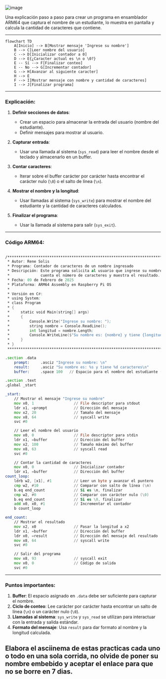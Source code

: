 ![image](https://github.com/user-attachments/assets/0cfad902-9f1f-4191-b826-fb941cbb1d9e)


Una explicación paso a paso para crear un programa en ensamblador ARM64 que captura el nombre de un estudiante, lo muestra en pantalla y calcula la cantidad de caracteres que contiene. 

---
```mermaid
flowchart TD
    A[Inicio] --> B[Mostrar mensaje 'Ingrese su nombre']
    B --> C[Leer nombre del usuario]
    C --> D[Inicializar contador a 0]
    D --> E{¿Caracter actual es \n o \0?}
    E -- Sí --> F[Finalizar conteo]
    E -- No --> G[Incrementar contador]
    G --> H[Avanzar al siguiente caracter]
    H --> E
    F --> I[Mostrar mensaje con nombre y cantidad de caracteres]
    I --> J[Finalizar programa]

```


---
### Explicación:

1. **Definir secciones de datos**:
   - Crear un espacio para almacenar la entrada del usuario (nombre del estudiante).
   - Definir mensajes para mostrar al usuario.

2. **Capturar entrada**:
   - Usar una llamada al sistema (`sys_read`) para leer el nombre desde el teclado y almacenarlo en un buffer.

3. **Contar caracteres**:
   - Iterar sobre el buffer carácter por carácter hasta encontrar el carácter nulo (`\0`) o el salto de línea (`\n`).

4. **Mostrar el nombre y la longitud**:
   - Usar llamadas al sistema (`sys_write`) para mostrar el nombre del estudiante y la cantidad de caracteres calculados.

5. **Finalizar el programa**:
   - Usar la llamada al sistema para salir (`sys_exit`).

---

### Código ARM64:

```asm

/***********************************************************************
 * Autor: Rene Solis
 * Programa: Contador de caracteres de un nombre ingresado
 * Descripción: Este programa solicita al usuario que ingrese su nombre,
 *              cuenta el número de caracteres y muestra el resultado.
 * Fecha: 09 de Febrero de 2025
 * Plataforma: ARM64 Assembly en Raspberry Pi OS
 *
 * Versión en C#:
 * using System;
 * class Program
 * {
 *     static void Main(string[] args)
 *     {
 *         Console.Write("Ingrese su nombre: ");
 *         string nombre = Console.ReadLine();
 *         int longitud = nombre.Length;
 *         Console.WriteLine($"Su nombre es: {nombre} y tiene {longitud} caracteres");
 *     }
 * }
 ***********************************************************************/

.section .data
    prompt:     .asciz "Ingrese su nombre: \n"
    result:     .asciz "Su nombre es: %s y tiene %d caracteres\n"
    buffer:     .space 100   // Espacio para el nombre del estudiante (máximo 100 caracteres)

.section .text
.global _start

_start:
    // Mostrar el mensaje "Ingrese su nombre"
    mov x0, 1                  // File descriptor para stdout
    ldr x1, =prompt            // Dirección del mensaje
    mov x2, 20                 // Tamaño del mensaje
    mov x8, 64                 // syscall write
    svc #0

    // Leer el nombre del usuario
    mov x0, 0                  // File descriptor para stdin
    ldr x1, =buffer            // Dirección del buffer
    mov x2, 100                // Tamaño máximo del buffer
    mov x8, 63                 // syscall read
    svc #0

    // Contar la cantidad de caracteres
    mov x0, 0                  // Inicializar contador
    ldr x1, =buffer            // Dirección del buffer
count_loop:
    ldrb w2, [x1], #1          // Leer un byte y avanzar el puntero
    cmp w2, #10                // Comparar con salto de línea (\n)
    b.eq end_count             // Si es \n, finalizar
    cmp w2, #0                 // Comparar con carácter nulo (\0)
    b.eq end_count             // Si es \0, finalizar
    add x0, x0, #1             // Incrementar el contador
    b count_loop

end_count:
    // Mostrar el resultado
    mov x2, x0                 // Pasar la longitud a x2
    ldr x1, =buffer            // Dirección del buffer
    ldr x0, =result            // Dirección del mensaje del resultado
    mov x8, 64                 // syscall write
    svc #0

    // Salir del programa
    mov x8, 93                 // syscall exit
    mov x0, 0                  // Código de salida
    svc #0
```

---

### Puntos importantes:
1. **Buffer**: El espacio asignado en `.data` debe ser suficiente para capturar el nombre.
2. **Ciclo de conteo**: Lee carácter por carácter hasta encontrar un salto de línea (`\n`) o un carácter nulo (`\0`).
3. **Llamadas al sistema**: `sys_write` y `sys_read` se utilizan para interactuar con la entrada y salida estándar.
4. **Formato del mensaje**: Usa `result` para dar formato al nombre y la longitud calculada.

## Elabora el asciinema de estas practicas cada uno o todo en una sola corrida, no olvide de poner su nombre embebido y aceptar el enlace para que no se borre en 7 dias.
